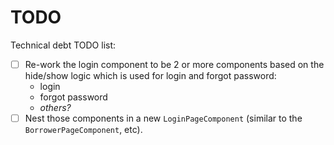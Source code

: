 # TODO

Technical debt TODO list:

- [ ] Re-work the login component to be 2 or more components based on the hide/show logic which is used for login and forgot password:
   - login
   - forgot password
   - _others?_
- [ ] Nest those components in a new `LoginPageComponent` (similar to the `BorrowerPageComponent`, etc).
